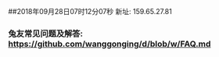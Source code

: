 ##2018年09月28日07时12分07秒 新址: 159.65.27.81
### 兔友常见问题及解答: https://github.com/wanggonging/d/blob/w/FAQ.md
